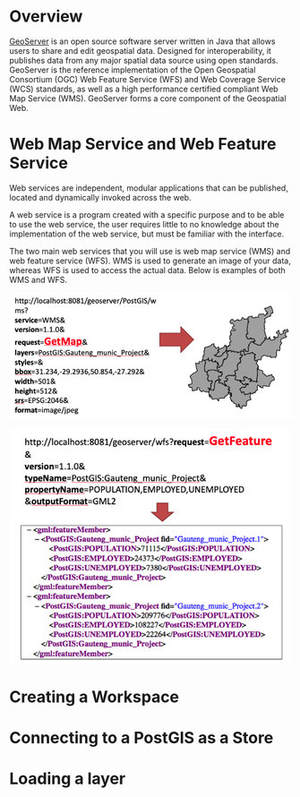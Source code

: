 # Overview 
[GeoServer](http://geoserver.org) is an open source software server written in Java that allows users to share and edit geospatial data. Designed for interoperability, it publishes data from any major spatial data source using open standards. GeoServer is the reference implementation of the Open Geospatial Consortium (OGC) Web Feature Service (WFS) and Web Coverage Service (WCS) standards, as well as a high performance certified compliant Web Map Service (WMS). GeoServer forms a core component of the Geospatial Web.

# Web Map Service and Web Feature Service
Web services are independent, modular applications that can be published, located and dynamically invoked across the web.

A web service is a program created with a specific purpose and to be able to use the web service, the user requires little to no knowledge about the implementation of the web service, but must be familiar with the interface. 

The two main web services that you will use is web map service (WMS) and web feature service (WFS). WMS is used to generate an image of your data, whereas WFS is used to access the actual data. Below is examples of both WMS and WFS. 

![WMS example](https://github.com/vrautenbach/geoinformatics-notes/blob/master/images/WMSexample.png)

![WFS example](https://github.com/vrautenbach/geoinformatics-notes/blob/master/images/WFSexample.png)

# Creating a Workspace


# Connecting to a PostGIS as a Store


# Loading a layer